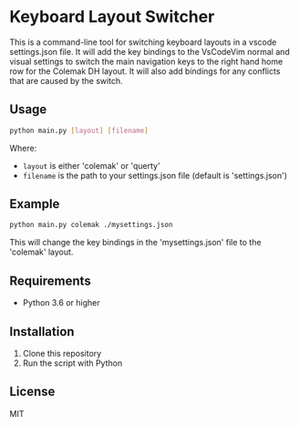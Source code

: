 # Keyboard Layout Switcher

This is a command-line tool for switching keyboard layouts in a vscode settings.json
file. It will add the key bindings to the VsCodeVim normal and visual settings to
switch the main navigation keys to the right hand home row for the Colemak DH layout.
It will also add bindings for any conflicts that are caused by the switch.

## Usage

```bash
python main.py [layout] [filename]
```

Where:

- `layout` is either 'colemak' or 'querty'
- `filename` is the path to your settings.json file (default is 'settings.json')

## Example

```bash
python main.py colemak ./mysettings.json
```

This will change the key bindings in the 'mysettings.json' file to the 'colemak' layout.

## Requirements

- Python 3.6 or higher

## Installation

1. Clone this repository
2. Run the script with Python

## License

MIT
